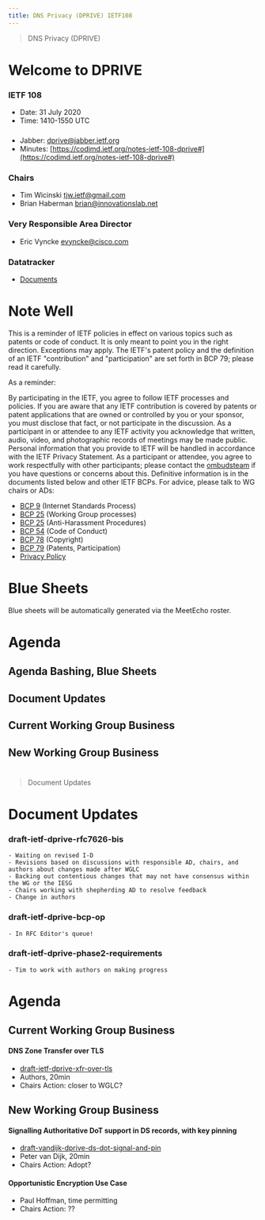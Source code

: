 ```yaml
---
title: DNS Privacy (DPRIVE) IETF108
---
```


 > DNS Privacy (DPRIVE)

# Welcome to DPRIVE

### IETF 108

* Date: 31 July 2020
* Time: 1410-1550 UTC

###
* Jabber:  [dprive@jabber.ietf.org](dprive@jabber.ietf.org)
* Minutes: [https://codimd.ietf.org/notes-ietf-108-dprive#](https://codimd.ietf.org/notes-ietf-108-dprive#)

### Chairs
* Tim Wicinski [tjw.ietf@gmail.com](tjw.ietf@gmail.com)
* Brian Haberman [brian@innovationslab.net](brian@innovationslab.net)

### Very Responsible Area Director
* Eric Vyncke [evyncke@cisco.com](evyncke@cisco.com)

### Datatracker
* [Documents](https://datatracker.ietf.org/group/dprive/documents/)

# Note Well

This is a reminder of IETF policies in effect on various topics such as patents or code of conduct.
It is only meant to point you in the right direction. Exceptions may apply.
The IETF's patent policy and the definition of an IETF "contribution" and "participation" are set forth in BCP 79;
please read it carefully.

As a reminder:

By participating in the IETF, you agree to follow IETF processes and policies.
If you are aware that any IETF contribution is covered by patents or patent applications that are
owned or controlled by you or your sponsor, you must disclose that fact, or not participate in the discussion.
As a participant in or attendee to any IETF activity you acknowledge that written, audio, video,
and photographic records of meetings may be made public.
Personal information that you provide to IETF will be handled in accordance with the IETF Privacy Statement.
As a participant or attendee, you agree to work respectfully with other participants;
please contact the [ombudsteam](https://www.ietf.org/contact/ombudsteam/) if you have questions or concerns about this.
Definitive information is in the documents listed below and other IETF BCPs. For advice, please talk to WG chairs or ADs:

* [BCP 9](https://tools.ietf.org/html/bcp9) (Internet Standards Process)
* [BCP 25](https://tools.ietf.org/html/bcp25) (Working Group processes)
* [BCP 25](https://tools.ietf.org/html/bcp25) (Anti-Harassment Procedures)
* [BCP 54](https://tools.ietf.org/html/bcp54) (Code of Conduct)
* [BCP 78](https://tools.ietf.org/html/bcp78) (Copyright)
* [BCP 79](https://tools.ietf.org/html/bcp79) (Patents, Participation)
* [Privacy Policy](https://www.ietf.org/privacy-policy/)

# Blue Sheets

Blue sheets will be automatically generated via the MeetEcho roster.

# Agenda

## Agenda Bashing, Blue Sheets

## Document Updates

## Current Working Group Business

## New Working Group Business

# 

 > Document Updates

# Document Updates

### draft-ietf-dprive-rfc7626-bis
    - Waiting on revised I-D
    - Revisions based on discussions with responsible AD, chairs, and authors about changes made after WGLC
    - Backing out contentious changes that may not have consensus within the WG or the IESG
    - Chairs working with shepherding AD to resolve feedback
    - Change in authors

### draft-ietf-dprive-bcp-op
    - In RFC Editor's queue!

### draft-ietf-dprive-phase2-requirements
    - Tim to work with authors on making progress

# Agenda 

## Current Working Group Business

####   DNS Zone Transfer over TLS

* [draft-ietf-dprive-xfr-over-tls](https://datatracker.ietf.org/doc/draft-ietf-dprive-xfr-over-tls/)
*  Authors, 20min
*  Chairs Action: closer to WGLC?

## New Working Group Business

#### Signalling Authoritative DoT support in DS records, with key pinning  
* [draft-vandijk-dprive-ds-dot-signal-and-pin](https://datatracker.ietf.org/doc/draft-vandijk-dprive-ds-dot-signal-and-pin/)
* Peter van Dijk, 20min
* Chairs Action: Adopt?

#### Opportunistic Encryption Use Case
* Paul Hoffman, time permitting
* Chairs Action: ??


